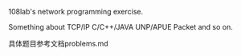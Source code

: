 108lab's network programming exercise.

Something about TCP/IP C/C++/JAVA UNP/APUE Packet and so on.

具体题目参考文档problems.md
